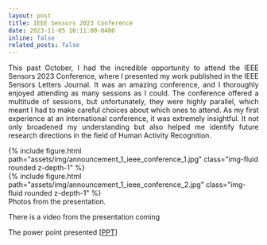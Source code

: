 ```yaml
---
layout: post
title: IEEE Sensors 2023 Conference
date: 2023-11-05 16:11:00-0400
inline: false
related_posts: false
---
```


<p align="justify">This past October, I had the incredible opportunity to attend the IEEE Sensors 2023 Conference, where I presented my work published in the IEEE Sensors Letters Journal. It was an amazing conference, and I thoroughly enjoyed attending as many sessions as I could. The conference offered a multitude of sessions, but unfortunately, they were highly parallel, which meant I had to make careful choices about which ones to attend. As my first experience at an international conference, it was extremely insightful. It not only broadened my understanding but also helped me identify future research directions in the field of Human Activity Recognition.</p>


<div class="row mt-3">
    <div class="col-sm mt-3 mt-md-0">
        {% include figure.html path="assets/img/announcement_1_ieee_conference_1.jpg" class="img-fluid rounded z-depth-1" %}
    </div>
    <div class="col-sm mt-3 mt-md-0">
        {% include figure.html path="assets/img/announcement_1_ieee_conference_2.jpg" class="img-fluid rounded z-depth-1" %}
    </div>
</div>
<div class="caption">
Photos from the presentation.
</div>

<p align="justify"> There is a video from the presentation coming</p>
<p align="justify">The power point presented [<a href= "https://franciscocalatrava.github.io/assets/pdf/IEEE_Sensors_Presentation.pdf">PPT</a>] </p>
